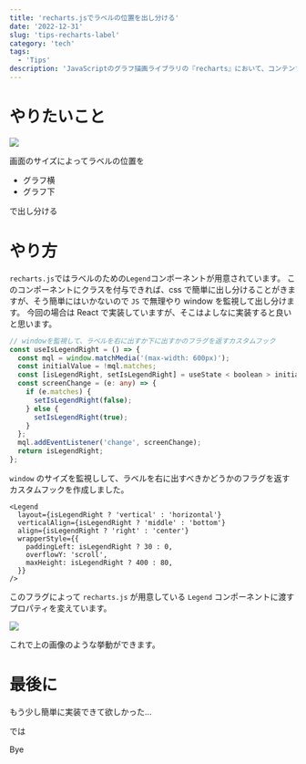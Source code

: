 ```yaml
---
title: 'recharts.jsでラベルの位置を出し分ける'
date: '2022-12-31'
slug: 'tips-recharts-label'
category: 'tech'
tags:
  - 'Tips'
description: 'JavaScriptのグラフ描画ライブラリの『recharts』において、コンテンツ幅が広いときはラベルをグラフの横に、狭いときはラベルをグラフの下に出し分けるのを実装するのに少し手間取ったのでtipsとして記事に残します。'
---
```


# やりたいこと

<img src="@image/recharts_label.gif">

画面のサイズによってラベルの位置を

- グラフ横
- グラフ下

で出し分ける

# やり方

`recharts.js`ではラベルのための`Legend`コンポーネントが用意されています。
このコンポーネントにクラスを付与できれば、css で簡単に出し分けることがきますが、そう簡単にはいかないので `JS` で無理やり window を監視して出し分けます。
今回の場合は React で実装していますが、そこはよしなに実装すると良いと思います。

```javascript:useIsLegendRight.ts
// windowを監視して、ラベルを右に出すか下に出すかのフラグを返すカスタムフック
const useIsLegendRight = () => {
  const mql = window.matchMedia('(max-width: 600px)');
  const initialValue = !mql.matches;
  const [isLegendRight, setIsLegendRight] = useState < boolean > initialValue;
  const screenChange = (e: any) => {
    if (e.matches) {
      setIsLegendRight(false);
    } else {
      setIsLegendRight(true);
    }
  };
  mql.addEventListener('change', screenChange);
  return isLegendRight;
};
```

`window` のサイズを監視しして、ラベルを右に出すべきかどうかのフラグを返すカスタムフックを作成しました。

```jsx:sample.tsx
<Legend
  layout={isLegendRight ? 'vertical' : 'horizontal'}
  verticalAlign={isLegendRight ? 'middle' : 'bottom'}
  align={isLegendRight ? 'right' : 'center'}
  wrapperStyle={{
    paddingLeft: isLegendRight ? 30 : 0,
    overflowY: 'scroll',
    maxHeight: isLegendRight ? 400 : 80,
  }}
/>
```

このフラグによって `recharts.js` が用意している `Legend` コンポーネントに渡すプロパティを変えています。

<img src="@image/recharts_label.gif">

これで上の画像のような挙動ができます。

# 最後に

もう少し簡単に実装できて欲しかった...

では

Bye
